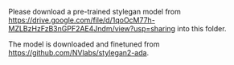 Please download a pre-trained stylegan model from https://drive.google.com/file/d/1qoOcM77h-MZLBzHzFzB3nGPF2AE4Jndm/view?usp=sharing into this folder.

The model is downloaded and finetuned from https://github.com/NVlabs/stylegan2-ada.
